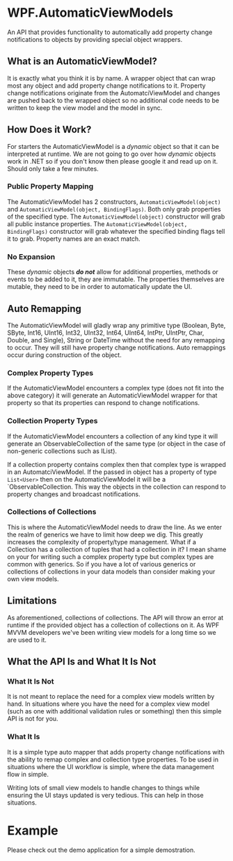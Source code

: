 # WPF.AutomaticViewModels
An API that provides functionality to automatically add property change notifications to objects by providing special object wrappers.

## What is an AutomaticViewModel?
It is exactly what you think it is by name. A wrapper object that can wrap most any object and add property change notifications to it. Property change notifications originate from the AutomatciViewModel and changes are pushed back to the wrapped object so no additional code needs to be written to keep the view model and the model in sync. 

## How Does it Work?
For starters the AutomaticViewModel is a *dynamic* object so that it can be interpreted at runtime. We are not going to go over how *dynamic* objects work in .NET so if you don't know then please google it and read up on it. Should only take a few minutes. 

### Public Property Mapping
The AutomaticViewModel has 2 constructors, `AutomaticViewModel(object)` and `AutomaticViewModel(object, BindingFlags)`. Both only grab properties of the specified type. The `AutomaticViewModel(object)` constructor will grab all public instance properties. The `AutomaticViewModel(object, BindingFlags)` constructor will grab whatever the specified binding flags tell it to grab. Property names are an exact match.

### No Expansion
These *dynamic* objects ***do not*** allow for additional properties, methods or events to be added to it, they are immutable. The properties themselves are mutable, they need to be in order to automatically update the UI.

## Auto Remapping
The AutomaticViewModel will gladly wrap any primitive type (Boolean, Byte, SByte, Int16, UInt16, Int32, UInt32, Int64, UInt64, IntPtr, UIntPtr, Char, Double, and Single), String or DateTime without the need for any remapping to occur. They will still have property change notifications. Auto remappings occur during construction of the object.

### Complex Property Types
If the AutomaticViewModel encounters a complex type (does not fit into the above category) it will generate an AutomaticViewModel wrapper for that property so that its properties can respond to change notifications. 

### Collection Property Types
If the AutomaticViewModel encounters a collection of any kind type it will generate an ObservableCollection of the same type (or object in the case of non-generic collections such as IList). 

If a collection property contains complex then that complex type is wrapped in an AutomatciViewModel. If the passed in object has a property of type `List<User>` then on the AutomaticViewModel it will be a `ObservableCollection<AutomaticViewModel>. This way the objects in the collection can respond to property changes and broadcast notifications. 

### Collections of Collections
This is where the AutomaticViewModel needs to draw the line. As we enter the realm of generics we have to limit how deep we dig. This greatly increases the complexity of property/type management. What if a Collection has a collection of tuples that had a collection in it? I mean shame on your for writing such a complex property type but complex types are common with generics. So if you have a lot of various generics or collections of collections in your data models than consider making your own view models. 

## Limitations
As aforementioned, collections of collections. The API will throw an error at runtime if the provided object has a collection of collections on it. As WPF MVVM developers we've been writing view models for a long time so we are used to it.

## What the API Is and What It Is Not
### What It Is Not
It is not meant to replace the need for a complex view models written by hand. In situations where you have the need for a complex view model (such as one with additional validation rules or something) then this simple API is not for you.

### What It Is
It is a simple type auto mapper that adds property change notifications with the ability to remap complex and collection type properties. To be used in situations where the UI workflow is simple, where the data management flow in simple. 

Writing lots of small view models to handle changes to things while ensuring the UI stays updated is very tedious. This can help in those situations. 

# Example
Please check out the demo application for a simple demostration.
